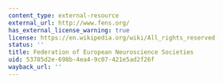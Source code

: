 ```yaml
---
content_type: external-resource
external_url: http://www.fens.org/
has_external_license_warning: true
license: https://en.wikipedia.org/wiki/All_rights_reserved
status: ''
title: Federation of European Neuroscience Societies
uid: 53785d2e-698b-4ea4-9c07-421e5ad2f26f
wayback_url: ''
---
```

